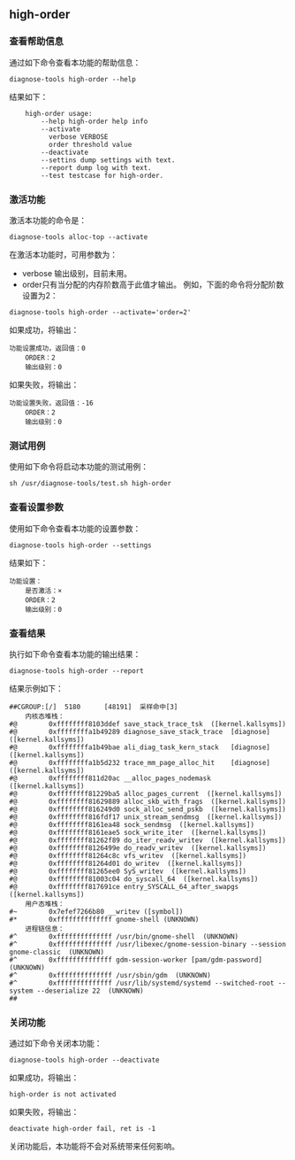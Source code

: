## high-order
###  查看帮助信息
通过如下命令查看本功能的帮助信息：
```
diagnose-tools high-order --help
```
结果如下：
```
    high-order usage:
        --help high-order help info
        --activate
          verbose VERBOSE
          order threshold value
        --deactivate
        --settins dump settings with text.
        --report dump log with text.
        --test testcase for high-order.
```

###  激活功能
激活本功能的命令是：
```
diagnose-tools alloc-top --activate
```
在激活本功能时，可用参数为：
* verbose 输出级别，目前未用。
* order只有当分配的内存阶数高于此值才输出。
例如，下面的命令将分配阶数设置为2：
```
diagnose-tools high-order --activate='order=2'
```
如果成功，将输出：
```
功能设置成功，返回值：0
    ORDER：2
    输出级别：0
```

如果失败，将输出：
```
功能设置失败，返回值：-16
    ORDER：2
    输出级别：0
```

###  测试用例
使用如下命令将启动本功能的测试用例：
```
sh /usr/diagnose-tools/test.sh high-order
```
###  查看设置参数
使用如下命令查看本功能的设置参数：
```
diagnose-tools high-order --settings
```
结果如下：
```
功能设置：
    是否激活：×
    ORDER：2
    输出级别：0
```
###  查看结果
执行如下命令查看本功能的输出结果：
```
diagnose-tools high-order --report
```
结果示例如下：
```
##CGROUP:[/]  5180      [48191]  采样命中[3]
    内核态堆栈：
#@        0xffffffff8103ddef save_stack_trace_tsk  ([kernel.kallsyms])
#@        0xffffffffa1b49289 diagnose_save_stack_trace	[diagnose]  ([kernel.kallsyms])
#@        0xffffffffa1b49bae ali_diag_task_kern_stack	[diagnose]  ([kernel.kallsyms])
#@        0xffffffffa1b5d232 trace_mm_page_alloc_hit	[diagnose]  ([kernel.kallsyms])
#@        0xffffffff811d20ac __alloc_pages_nodemask  ([kernel.kallsyms])
#@        0xffffffff81229ba5 alloc_pages_current  ([kernel.kallsyms])
#@        0xffffffff81629889 alloc_skb_with_frags  ([kernel.kallsyms])
#@        0xffffffff816249d0 sock_alloc_send_pskb  ([kernel.kallsyms])
#@        0xffffffff816fdf17 unix_stream_sendmsg  ([kernel.kallsyms])
#@        0xffffffff8161ea48 sock_sendmsg  ([kernel.kallsyms])
#@        0xffffffff8161eae5 sock_write_iter  ([kernel.kallsyms])
#@        0xffffffff81262f89 do_iter_readv_writev  ([kernel.kallsyms])
#@        0xffffffff8126499e do_readv_writev  ([kernel.kallsyms])
#@        0xffffffff81264c8c vfs_writev  ([kernel.kallsyms])
#@        0xffffffff81264d01 do_writev  ([kernel.kallsyms])
#@        0xffffffff81265ee0 SyS_writev  ([kernel.kallsyms])
#@        0xffffffff81003c04 do_syscall_64  ([kernel.kallsyms])
#@        0xffffffff817691ce entry_SYSCALL_64_after_swapgs  ([kernel.kallsyms])
    用户态堆栈：
#~        0x7efef7266b80 __writev ([symbol])
#*        0xffffffffffffff gnome-shell (UNKNOWN)
    进程链信息：
#^        0xffffffffffffff /usr/bin/gnome-shell  (UNKNOWN)
#^        0xffffffffffffff /usr/libexec/gnome-session-binary --session gnome-classic  (UNKNOWN)
#^        0xffffffffffffff gdm-session-worker [pam/gdm-password]  (UNKNOWN)
#^        0xffffffffffffff /usr/sbin/gdm  (UNKNOWN)
#^        0xffffffffffffff /usr/lib/systemd/systemd --switched-root --system --deserialize 22  (UNKNOWN)
##
```

###  关闭功能
通过如下命令关闭本功能：
```
diagnose-tools high-order --deactivate 
```
如果成功，将输出：
```
high-order is not activated
```
如果失败，将输出：
```
deactivate high-order fail, ret is -1
```
关闭功能后，本功能将不会对系统带来任何影响。
